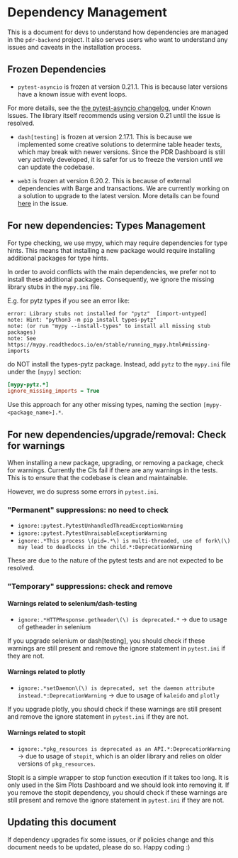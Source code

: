 <!--
Copyright 2024 Ocean Protocol Foundation
SPDX-License-Identifier: Apache-2.0
-->

# Dependency Management

This is a document for devs to understand how dependencies are managed in the `pdr-backend` project.
It also serves users who want to understand any issues and caveats in the installation process.

## Frozen Dependencies

- `pytest-asyncio` is frozen at version 0.21.1. This is because later versions have a known issue with event loops.

For more details, see the [the pytest-asyncio changelog](https://pytest-asyncio.readthedocs.io/en/latest/reference/changelog.html#id1), under Known Issues.
The library itself recommends using version 0.21 until the issue is resolved.

- `dash[testing]` is frozen at version 2.17.1. This is because we implemented some creative solutions to determine table header texts, which may break with newer versions.
Since the PDR Dashboard is still very actively developed, it is safer for us to freeze the version until we can update the codebase.

- `web3` is frozen at version 6.20.2. This is because of external dependencies with Barge and transactions. We are currently working on a solution to upgrade to the latest version.
More details can be found [here](https://github.com/oceanprotocol/pdr-backend/issues/1592) in the issue.

## For new dependencies: Types Management

For type checking, we use mypy, which may require dependencies for type hints.
This means that installing a new package would require installing additional packages for type hints.

In order to avoid conflicts with the main dependencies, we prefer not to install these additional packages.
Consequently, we ignore the missing library stubs in the `mypy.ini` file.

E.g. for pytz types if you see an error like:

```console
error: Library stubs not installed for "pytz"  [import-untyped]
note: Hint: "python3 -m pip install types-pytz"
note: (or run "mypy --install-types" to install all missing stub packages)
note: See https://mypy.readthedocs.io/en/stable/running_mypy.html#missing-imports
```

do NOT install the types-pytz package. Instead, add `pytz` to the `mypy.ini` file under the `[mypy]` section:

```ini
[mypy-pytz.*]
ignore_missing_imports = True
```

Use this approach for any other missing types, naming the section `[mypy-<package_name>].*`.

## For new dependencies/upgrade/removal: Check for warnings

When installing a new package, upgrading, or removing a package, check for warnings.
Currently the CIs fail if there are any warnings in the tests. This is to ensure that the codebase is clean and maintainable.

However, we do supress some errors in `pytest.ini`.

### "Permanent" suppressions: no need to check
- `ignore::pytest.PytestUnhandledThreadExceptionWarning`
- `ignore::pytest.PytestUnraisableExceptionWarning`
- `ignore:.*This process \(pid=.*\) is multi-threaded, use of fork\(\) may lead to deadlocks in the child.*:DeprecationWarning`

These are due to the nature of the pytest tests and are not expected to be resolved.

### "Temporary" suppressions: check and remove

#### Warnings related to selenium/dash-testing
- `ignore:.*HTTPResponse.getheader\(\) is deprecated.*` -> due to usage of getheader in selenium

If you upgrade selenium or dash[testing], you should check if these warnings are still present and remove the ignore statement in `pytest.ini` if they are not.

#### Warnings related to plotly
- `ignore:.*setDaemon\(\) is deprecated, set the daemon attribute instead.*:DeprecationWarning` -> due to usage of `kaleido` and `plotly`

If you upgrade plotly, you should check if these warnings are still present and remove the ignore statement in `pytest.ini` if they are not.

#### Warnings related to stopit
- `ignore:.*pkg_resources is deprecated as an API.*:DeprecationWarning` -> due to usage of `stopit`, which is an older library and relies on older versions of `pkg_resources`.

Stopit is a simple wrapper to stop function execution if it takes too long. It is only used in the Sim Plots Dashboard and we should look into removing it.
If you remove the stopit dependency, you should check if these warnings are still present and remove the ignore statement in `pytest.ini` if they are not.

## Updating this document

If dependency upgrades fix some issues, or if policies change and this document needs to be updated, please do so.
Happy coding :)
